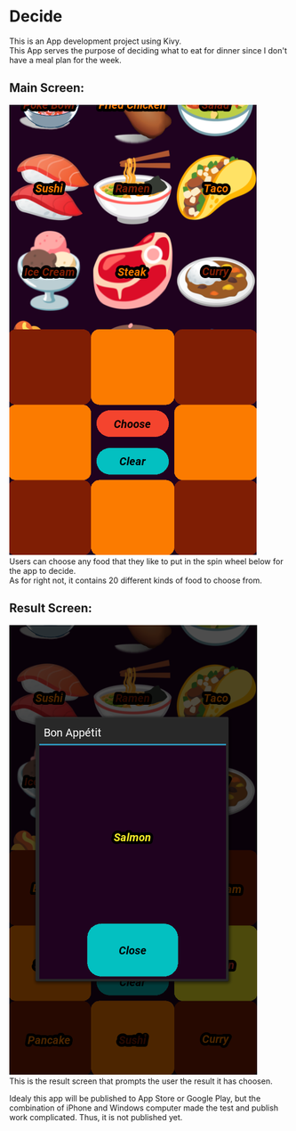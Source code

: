# Decide

This is an App development project using Kivy.\
This App serves the purpose of deciding what to eat for dinner since I don't have a meal plan for the week.

## Main Screen:
![main](https://github.com/FeilongHou/Decide/blob/main/images/main.png)\
Users can choose any food that they like to put in the spin wheel below for the app to decide.\
As for right not, it contains 20 different kinds of food to choose from.

## Result Screen:
![result](https://github.com/FeilongHou/Decide/blob/main/images/result.png)\
This is the result screen that prompts the user the result it has choosen.

Idealy this app will be published to App Store or Google Play, but the combination of iPhone and Windows computer made the test and publish work complicated. Thus, it is not published yet.
